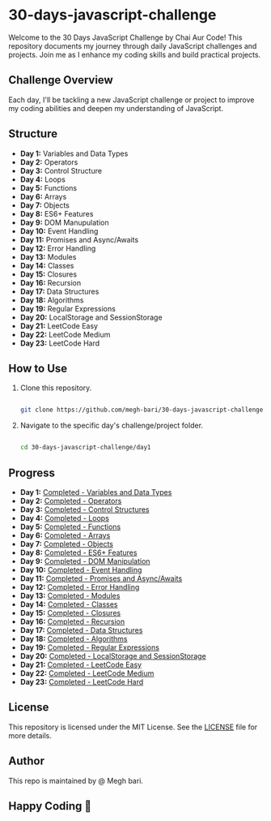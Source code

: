 # 30-days-javascript-challenge

Welcome to the 30 Days JavaScript Challenge by Chai Aur Code! This repository documents my journey through daily JavaScript challenges and projects. Join me as I enhance my coding skills and build practical projects.

## Challenge Overview

Each day, I'll be tackling a new JavaScript challenge or project to improve my coding abilities and deepen my understanding of JavaScript.

## Structure

- **Day 1:** Variables and Data Types
- **Day 2:** Operators
- **Day 3:** Control Structure
- **Day 4:** Loops
- **Day 5:** Functions
- **Day 6:** Arrays
- **Day 7:** Objects
- **Day 8:** ES6+ Features
- **Day 9:** DOM Manupulation
- **Day 10:** Event Handling
- **Day 11:** Promises and Async/Awaits
- **Day 12:** Error Handling
- **Day 13:** Modules
- **Day 14:** Classes
- **Day 15:** Closures
- **Day 16:** Recursion
- **Day 17:** Data Structures
- **Day 18:** Algorithms
- **Day 19:** Regular Expressions
- **Day 20:** LocalStorage and SessionStorage
- **Day 21:** LeetCode Easy
- **Day 22:** LeetCode Medium
- **Day 23:** LeetCode Hard

## How to Use

1. Clone this repository.

   ```bash

   git clone https://github.com/megh-bari/30-days-javascript-challenge.git

   ```

2. Navigate to the specific day's challenge/project folder.

   ```bash

   cd 30-days-javascript-challenge/day1

   ```

## Progress

- **Day 1:** [Completed - Variables and Data Types](Progress.md#day-1-variables-and-data-types)
- **Day 2:** [Completed - Operators](Progress.md#day-2-operators)
- **Day 3:** [Completed - Control Structures](Progress.md#day-3-control-structures)
- **Day 4:** [Completed - Loops](Progress.md#day-4-loops)
- **Day 5:** [Completed - Functions](Progress.md#day-5-functions)
- **Day 6:** [Completed - Arrays](Progress.md#day-6-arrays)
- **Day 7:** [Completed - Objects](Progress.md#day-7-objects)
- **Day 8:** [Completed - ES6+ Features](Progress.md#day-8-es6-features)
- **Day 9:** [Completed - DOM Manipulation](Progress.md#day-9-dom-manipulation)
- **Day 10:** [Completed - Event Handling](Progress.md#day-10-event-handling)
- **Day 11:** [Completed - Promises and Async/Awaits](Progress.md#day-11-promises-and-async-and-awaits)
- **Day 12:** [Completed - Error Handling](Progress.md#day-12-error-handling)
- **Day 13:** [Completed - Modules](Progress.md#day-13-modules)
- **Day 14:** [Completed - Classes](Progress.md#day-14-classes)
- **Day 15:** [Completed - Closures](Progress.md#day-15-closures)
- **Day 16:** [Completed - Recursion](Progress.md#day-16-recursion)
- **Day 17:** [Completed - Data Structures](Progress.md#day-17-data-structures)
- **Day 18:** [Completed - Algorithms](Progress.md#day-18-algorithms)
- **Day 19:** [Completed - Regular Expressions](Progress.md#day-19-regular-expressions)
- **Day 20:** [Completed - LocalStorage and SessionStorage](Progress.md#day-20-localstorage-and-sessionstorage)
- **Day 21:** [Completed - LeetCode Easy](Progress.md#day-21-leetcode-easy)
- **Day 22:** [Completed - LeetCode Medium](Progress.md#day-22-leetcode-medium)
- **Day 23:** [Completed - LeetCode Hard](Progress.md#day-23-leetcode-hard)

## License

This repository is licensed under the MIT License. See the [LICENSE](./LICENSE) file for more details.

## Author

This repo is maintained by @ Megh bari.

## Happy Coding 🎈
